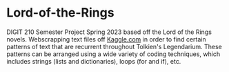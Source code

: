 # Lord-of-the-Rings

DIGIT 210 Semester Project Spring 2023 based off the Lord of the Rings novels. 
Webscrapping text files off [Kaggle.com](https://www.kaggle.com/datasets/ashishsinhaiitr/lord-of-the-rings-text?select=01+-+The+Fellowship+Of+The+Ring.txt)
in order to find certain patterns of text that are recurrent throughout Tolkien's Legendarium. These patterns can be arranged using a wide variety of coding techniques, which includes strings (lists and dictionaries), loops (for and if), etc. 

